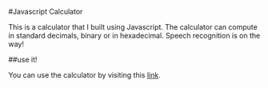 #Javascript Calculator

This is a calculator that I built using Javascript. The calculator can compute
in standard decimals, binary or in hexadecimal. Speech recognition is on the way!

##use it!

You can use the calculator by visiting this [link](https://dreamcatcherproject.net/josh/javascriptCalculator).
